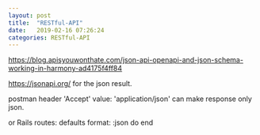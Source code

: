 ```yaml
---
layout: post
title:  "RESTful-API"
date:   2019-02-16 07:26:24
categories: RESTful-API
---
```


https://blog.apisyouwonthate.com/json-api-openapi-and-json-schema-working-in-harmony-ad4175f4ff84

https://jsonapi.org/ for the json result.

postman header 'Accept' value: 'application/json' can make response only json.

or Rails routes: defaults format: :json do end



